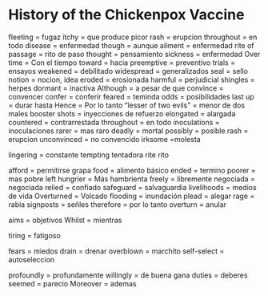 # History of the Chickenpox Vaccine

fleeting = fugaz
itchy = que produce picor
rash = erupcion
throughout = en todo
disease = enfermedad
though = aunque
ailment = enfermedad
rite of passage = rito de paso
thought = pensamiento
sickness = enfermedad
Over time = Con el tiempo
toward = hacia
preemptive = preventivo
trials  = ensayos
weakened = debilitado
widespread = generalizados
seal = sello
notion = nocion, idea
eroded = erosionada
harmful = perjudicial
shingles = herpes
dormant = inactiva
Although = a pesar de que
convince = convencer
confer = conferir
feared = teminda
odds = posibilidades
last up = durar hasta
Hence = Por lo tanto
“lesser of two evils" = menor de dos males
booster shots = inyecciones de refuerzo
elongated  = alargada
countered = contrarrestada
throughout = en todo
inoculations = inoculaciones
rarer = mas raro
deadly = mortal
possibly = posible
rash = erupcion
unconvinced = no convencido
irksome =molesta

lingering = constante
tempting  tentadora
rite rito

afford = permitirse
grapa food = alimento básico
ended = termino
poorer = mas pobre
left hungrier = Más hambrienta
freely = libremente
negociada = negociada
relied = confiado
safeguard = salvaguardia
livelihoods = medios de vida
Overturned = Volcado
flooding = inundación
plead = alegar
rage = rabia
signposts = señles
therefore = por lo tanto
overturn =  anular

aims = objetivos
Whilst = mientras

tiring = fatigoso

fears = miedos
drain = drenar
overblown = marchito
self-select = autoseleccion


profoundly = profundamente
willingly = de buena gana
duties = deberes
seemed = parecio
Moreover = ademas
